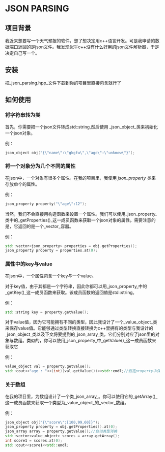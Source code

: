 # JSON PARSING

## 项目背景

我近来想要写一个天气预报的软件，想了想决定用c++语言开发。可是我申请的数据端口返回的是json文件。我发现似乎c++没有什么好用的json文件解析器，于是决定自己写一个。

## 安装

把_json_parsing.hpp_文件下载到你的项目里直接包含就行了

## 如何使用

### 将字符串转为类

首先，你需要把一个json文件转成std::string,然后使用 _json_object_类来初始化一个json对象。

例：

```c++
json_object obj("{\"name\":\"gkgfu\",\"age\":\"unknow\"}");
```

### 将一个对象分为几个不同的属性

在json中，一个对象有很多个属性。在我的项目里，我使用 _json_property_ 类来存放单个的属性。

例：

```c++
json_property property("\"age\":12");
```

当然，我们不会直接用构造函数来设置一个属性。我们可以使用_json_property_类中的_getProperties()_这一成员函数来获取一个json对象的属性。需要注意的是，它返回的是一个_vector_容器。

例：

```c++
std::vector<json_property> properties = obj.getProperties();
json_property property = properties.at(0);
```

### 属性中的key与value

在json中，一个属性包含一个key与一个value。

对于key值，由于其都是一个字符串，因此你都可以用_json_property_中的_getKey()_这一成员函数来获取。该成员函数的返回值是std::string。

例：

```c++
std::string key = property.getValue();
```

对于value值，因为它可能拥有不同的类型，因此我设计了一个_value_object_类来保存value值。它能够通过类型转换直接转换为c++里拥有的类型与我设计的_json_object_类以及下文将要提到的_json_array_类。它们分别对应了json里的对象与数组。类似的，你可以使用_json_property_中_getValue()_这一成员函数来获取它

例：

```c++
value_object val = property.getValue();
std::cout<<"age : "<<(int)(val.getValue())<<std::endl;//假定property中保存的是"age":12
```

### 关于数组

在我的项目里，为数组设计了一个类_json_array_。你可以使用它的_getArray()_这一成员函数来获取一个类型为_value_object_的_vector_数组。

例：

```c++
json_object obj("{\"score\":[100,99,60]}");
json_property property = obj.getProperties().at(0);
json_array array = property.getValue();//自动类型转换
std::vector<value_object> scores = array.getArray();
int score1 = scores.at(0);
std::cout<<score1<<std::endl;
```

